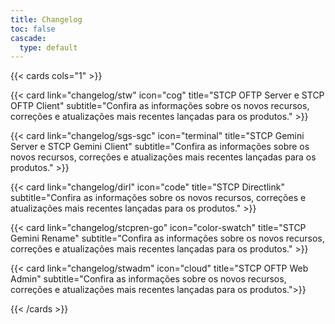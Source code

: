 ```yaml
---
title: Changelog
toc: false
cascade:
  type: default
---
```

{{< cards cols="1" >}}

  {{< card link="changelog/stw" icon="cog" title="STCP OFTP Server e STCP OFTP Client" subtitle="Confira as informações sobre os novos recursos, correções e atualizações mais recentes lançadas para os produtos." >}}

  {{< card link="changelog/sgs-sgc" icon="terminal" title="STCP Gemini Server e STCP Gemini Client" subtitle="Confira as informações sobre os novos recursos, correções e atualizações mais recentes lançadas para os produtos." >}}
  
  {{< card link="changelog/dirl" icon="code" title="STCP Directlink" subtitle="Confira as informações sobre os novos recursos, correções e atualizações mais recentes lançadas para os produtos." >}}

  {{< card link="changelog/stcpren-go" icon="color-swatch" title="STCP Gemini Rename" subtitle="Confira as informações sobre os novos recursos, correções e atualizações mais recentes lançadas para os produtos." >}}

  {{< card link="changelog/stwadm" icon="cloud" title="STCP OFTP Web Admin" subtitle="Confira as informações sobre os novos recursos, correções e atualizações mais recentes lançadas para os produtos.">}}

{{< /cards >}}